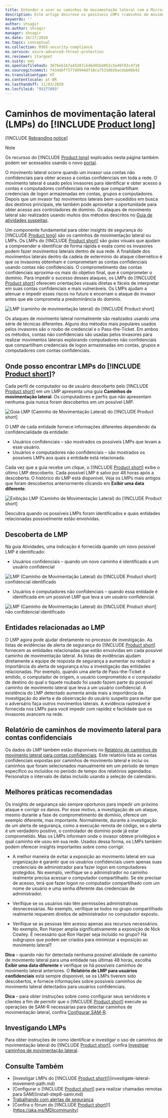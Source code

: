 ```yaml
---
title: Entender e usar os caminhos de movimentação lateral com o Microsoft Defender para Identidade
description: Este artigo descreve os possíveis LMPs (caminhos de movimentação lateral) do Microsoft Defender para Identidade
keywords: ''
author: shsagir
ms.author: shsagir
manager: shsagir
ms.date: 10/27/2020
ms.topic: conceptual
ms.collection: M365-security-compliance
ms.service: azure-advanced-threat-protection
ms.reviewer: itargoet
ms.suite: ems
ms.openlocfilehash: 3676eb1b7a4528fcbd6d45b4052c5a49f03c4718
ms.sourcegitcommit: f434dbff577d9944df18ca7533d026acdab0bb42
ms.translationtype: HT
ms.contentlocale: pt-BR
ms.lasthandoff: 11/03/2020
ms.locfileid: "93277693"
---
```

# <a name="product-long-lateral-movement-paths-lmps"></a>Caminhos de movimentação lateral (LMPs) do [!INCLUDE [Product long](includes/product-long.md)]

[!INCLUDE [Rebranding notice](includes/rebranding.md)]

> [!NOTE]
> Os recursos do [!INCLUDE [Product long](includes/product-long.md)] explicados nesta página também podem ser acessados usando o novo [portal](https://portal.cloudappsecurity.com).

O movimento lateral ocorre quando um invasor usa contas não confidenciais para obter acesso a contas confidenciais em toda a rede. O movimento lateral é usado pelos invasores para identificar e obter acesso a contas e computadores confidenciais na rede que compartilham credenciais de logon armazenadas em contas, grupos e computadores. Depois que um invasor faz movimentos laterais bem-sucedidos em busca dos destinos principais, ele também pode aproveitar a oportunidade para obter acesso aos controladores de domínio. Os ataques de movimento lateral são realizados usando muitos dos métodos descritos no [Guia de atividades suspeitas](suspicious-activity-guide.md).

Um componente fundamental para obter insights de segurança do [!INCLUDE [Product long](includes/product-long.md)] são os caminhos de movimentação lateral ou LMPs. Os LMPs do [!INCLUDE [Product short](includes/product-short.md)] são guias visuais que ajudam a compreender e identificar de forma rápida e exata como os invasores podem fazer movimentos laterais dentro de sua rede. A finalidade dos movimentos laterais dentro da cadeia de extermínio do ataque cibernético é que os invasores obtenham e comprometam as contas confidenciais usando contas não confidenciais. O comprometimento das contas confidenciais aproxima-os mais do objetivo final, que é comprometer o domínio. Para impedir o sucesso desses ataques, os LMPs do [!INCLUDE [Product short](includes/product-short.md)] oferecem orientações visuais diretas e fáceis de interpretar em suas contas confidenciais e mais vulneráveis. Os LMPs ajudam a atenuar e impedir esses riscos no futuro e encerram o ataque do invasor antes que ele comprometa a predominância do domínio.

![LMP (caminho de movimentação lateral) do [!INCLUDE [Product short](includes/product-short.md)]](media/lmp.png)

Os ataques de movimento lateral normalmente são realizados usando uma série de técnicas diferentes. Alguns dos métodos mais populares usados pelos invasores são o roubo de credencial e o Pass-the-Ticket. Em ambos os métodos, contas não confidenciais são usadas pelos invasores para realizar movimentos laterais explorando computadores não confidenciais que compartilham credenciais de logon armazenadas em contas, grupos e computadores com contas confidenciais.

## <a name="where-can-i-find-product-short-lmps"></a>Onde posso encontrar LMPs do [!INCLUDE [Product short](includes/product-short.md)]?

Cada perfil de computador ou de usuário descoberto pelo [!INCLUDE [Product short](includes/product-short.md)] em um LMP apresenta uma guia **Caminhos de movimentação lateral**. Os computadores e perfis que não apresentam nenhuma guia nunca foram descobertos em um possível LMP.

![Guia LMP (Caminho de Movimentação Lateral) do [!INCLUDE [Product short](includes/product-short.md)]](media/lateral-movement-path-tab.png)

O LMP de cada entidade fornece informações diferentes dependendo da confidencialidade da entidade:

- Usuários confidenciais – são mostrados os possíveis LMPs que levam a esse usuário.
- Usuários e computadores não confidenciais – são mostrados os possíveis LMPs aos quais a entidade está relacionada.

Cada vez que a guia recebe um clique, o [!INCLUDE [Product short](includes/product-short.md)] exibe o último LMP descoberto. Cada possível LMP é salvo por 48 horas após a descoberta. O histórico do LMP está disponível. Veja os LMPs mais antigos que foram descobertos anteriormente clicando em **Exibir uma data diferente**.

![Exibição LMP (Caminho de Movimentação Lateral) do [!INCLUDE [Product short](includes/product-short.md)]](media/lmp-complete.png)

Descubra quando os possíveis LMPs foram identificados e quais entidades relacionadas possivelmente estão envolvidas.

## <a name="lmp-discovery"></a>Descoberta de LMP

Na guia Atividades, uma indicação é fornecida quando um novo possível LMP é identificado:

- Usuários confidenciais – quando um novo caminho é identificado a um usuário confidencial

![LMP (Caminho de Movimentação Lateral) do [!INCLUDE [Product short](includes/product-short.md)] confidencial identificado](media/lmp-activities.png)

- Usuários e computadores não confidenciais – quando essa entidade é identificada em um possível LMP que leva a um usuário confidencial.

![LMP (Caminho de Movimentação Lateral) do [!INCLUDE [Product short](includes/product-short.md)] não confidencial identificado](media/lateral-non-sensitive.png)

## <a name="lmp-related-entities"></a>Entidades relacionadas ao LMP

O LMP agora pode ajudar diretamente no processo de investigação. As listas de evidências de alerta de segurança do [!INCLUDE [Product short](includes/product-short.md)] fornecem as entidades relacionadas que estão envolvidas em cada possível caminho de movimentação lateral. As listas de evidências ajudam diretamente a equipe de resposta de segurança a aumentar ou reduzir a importância do alerta de segurança e/ou a investigação das entidades relacionadas. Por exemplo, quando uma alerta de Pass-the-Ticket é emitido, o computador de origem, o usuário comprometido e o computador de destino do qual o tíquete roubado foi usado fazem parte do possível caminho de movimento lateral que leva a um usuário confidencial. A existência do LMP detectado aumenta ainda mais a importância da investigação do alerta e da observação do usuário suspeito para evitar que o adversário faça outros movimentos laterais. A evidência rastreável é fornecida nos LMPs para você impedir com rapidez e facilidade que os invasores avancem na rede.

## <a name="lateral-movement-paths-to-sensitive-accounts-report"></a>Relatório de caminhos de movimento lateral para contas confidenciais

Os dados do LMP também estão disponíveis no [Relatório de caminhos de movimento lateral para contas confidenciais](investigate-lateral-movement-path.md). Este relatório lista as contas confidenciais expostas por caminhos de movimento lateral e inclui os caminhos que foram selecionados manualmente em um período de tempo específico ou incluídos no período de tempo dos relatórios agendados.  Personalize o intervalo de datas incluído usando a seleção de calendário.

## <a name="preventative-best-practices"></a>Melhores práticas recomendadas

Os insights de segurança são sempre oportunos para impedir um próximo ataque e corrigir os danos. Por esse motivo, a investigação de um ataque, mesmo durante a fase de comprometimento de domínio, oferece um exemplo diferente, mas importante. Normalmente, durante a investigação de um alerta de segurança, como a execução remota de código, se o alerta é um verdadeiro positivo, o controlador de domínio pode já estar comprometido. Mas os LMPs informam onde o invasor obteve privilégios e qual caminho ele usou em sua rede. Usados dessa forma, os LMPs também podem oferecer insights importantes sobre como corrigir.

- A melhor maneira de evitar a exposição ao movimento lateral em sua organização é garantir que os usuários confidenciais usem apenas suas credenciais de administrador para fazer logon em computadores protegidos. No exemplo, verifique se o administrador no caminho realmente precisa acessar o computador compartilhado. Se ele precisar de acesso, terá que fazer logon no computador compartilhado com um nome de usuário e uma senha diferente das credenciais de administrador.

- Verifique se os usuários não têm permissões administrativas desnecessárias. No exemplo, verifique se todos no grupo compartilhado realmente requerem direitos de administrador no computador exposto.

- Verifique se as pessoas têm acesso apenas aos recursos necessários. No exemplo, Ron Harper amplia significativamente a exposição de Nick Cowley. É necessário que Ron Harper seja incluído no grupo? Há subgrupos que podem ser criados para minimizar a exposição ao movimento lateral?

**Dica** – quando não for detectada nenhuma possível atividade de caminho de movimento lateral para uma entidade nas últimas 48 horas, escolha **Exibir uma data diferente** e verifique se há possíveis caminhos de movimento lateral anteriores. O **Relatório de LMP para usuários confidenciais** está sempre disponível, se os LMPs tiverem sido descobertos, e fornece informações sobre possíveis caminhos de movimento lateral detectados para usuários confidenciais.

**Dica** – para obter instruções sobre como configurar seus servidores e clientes a fim de permitir que o [!INCLUDE [Product short](includes/product-short.md)] execute as operações de SAM-R necessárias para detectar caminhos de movimentação lateral, confira [Configurar SAM-R](install-step8-samr.md).

## <a name="investigating-lmps"></a>Investigando LMPs

Para obter instruções de como identificar e investigar o uso de caminhos de movimentação lateral do [!INCLUDE [Product short](includes/product-short.md)], confira [Investigar caminhos de movimentação lateral](investigate-lateral-movement-path.md).

## <a name="see-also"></a>Consulte Também

- [Investigar LMPs do [!INCLUDE [Product short](includes/product-short.md)]](investigate-lateral-movement-path.md)
- [Configurar o [!INCLUDE [Product short](includes/product-short.md)] para realizar chamadas remotas para SAM](install-step8-samr.md)
- [Trabalhando com alertas de segurança](working-with-suspicious-activities.md)
- [Confira o fórum do [!INCLUDE [Product short](includes/product-short.md)]!](https://aka.ms/MDIcommunity)
